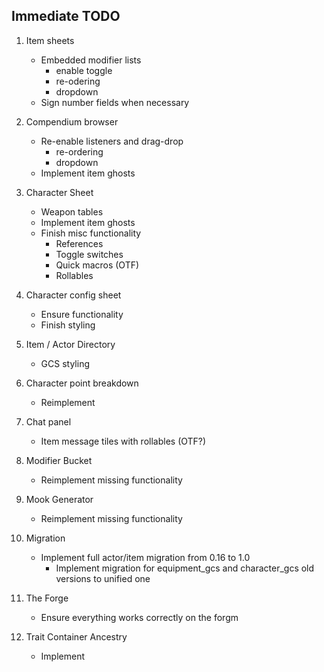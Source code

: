 ## Immediate TODO

1. Item sheets

    - Embedded modifier lists
        - enable toggle
        - re-odering
        - dropdown
    - Sign number fields when necessary

2. Compendium browser

    - Re-enable listeners and drag-drop
        - re-ordering
        - dropdown
    - Implement item ghosts

3. Character Sheet

    - Weapon tables
    - Implement item ghosts
    - Finish misc functionality
        - References
        - Toggle switches
        - Quick macros (OTF)
        - Rollables

4. Character config sheet

    - Ensure functionality
    - Finish styling

5. Item / Actor Directory

    - GCS styling

6. Character point breakdown

    - Reimplement

7. Chat panel

    - Item message tiles with rollables (OTF?)

8. Modifier Bucket

    - Reimplement missing functionality

9. Mook Generator

    - Reimplement missing functionality

10. Migration

    - Implement full actor/item migration from 0.16 to 1.0
        - Implement migration for equipment_gcs and character_gcs old versions to unified one

11. The Forge

    - Ensure everything works correctly on the forgm

12. Trait Container Ancestry

    - Implement
